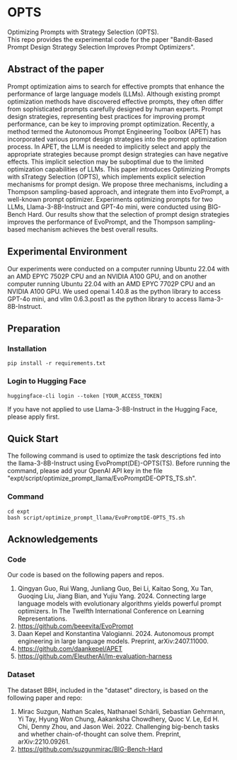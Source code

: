 # OPTS
Optimizing Prompts with Strategy Selection (OPTS).<br>
This repo provides the experimental code for the paper "Bandit-Based Prompt Design Strategy Selection Improves Prompt Optimizers".

## Abstract of the paper
Prompt optimization aims to search for effective prompts that enhance the performance of large language models (LLMs).
Although existing prompt optimization methods have discovered effective prompts, they often differ from sophisticated 
prompts carefully designed by human experts. Prompt design strategies, representing best practices for improving prompt 
performance, can be key to improving prompt optimization. Recently, a method termed the Autonomous Prompt Engineering 
Toolbox (APET) has incorporated various prompt design strategies into the prompt optimization process. In APET, the LLM 
is needed to implicitly select and apply the appropriate strategies because prompt design strategies can have negative 
effects. This implicit selection may be suboptimal due to the limited optimization capabilities of LLMs. This paper 
introduces Optimizing Prompts with sTrategy Selection (OPTS), which implements explicit selection mechanisms for prompt 
design. We propose three mechanisms, including a Thompson sampling-based approach, and integrate them into EvoPrompt, a 
well-known prompt optimizer. Experiments optimizing prompts for two LLMs, Llama-3-8B-Instruct and GPT-4o mini, were 
conducted using BIG-Bench Hard. Our results show that the selection of prompt design strategies improves the performance 
of EvoPrompt, and the Thompson sampling-based mechanism achieves the best overall results.


## Experimental Environment
Our experiments were conducted on a computer running Ubuntu 22.04 with an AMD EPYC 7502P CPU and an NVIDIA A100 GPU, and 
on another computer running Ubuntu 22.04 with an AMD EPYC 7702P CPU and an NVIDIA A100 GPU. We used openai 1.40.8 as the 
python library to access GPT-4o mini, and vllm 0.6.3.post1 as the python library to access llama-3-8B-Instruct.


## Preparation
### Installation
```command1
pip install -r requirements.txt
```

### Login to Hugging Face
```command2
huggingface-cli login --token [YOUR_ACCESS_TOKEN]
```
If you have not applied to use Llama-3-8B-Instruct in the Hugging Face, please apply first.


## Quick Start
The following command is used to optimize the task descriptions fed into the llama-3-8B-Instruct using EvoPrompt(DE)-OPTS(TS).
Before running the command, please add your OpenAI API key in the file "expt/script/optimize_prompt_llama/EvoPromptDE-OPTS_TS.sh".

### Command
```run
cd expt
bash script/optimize_prompt_llama/EvoPromptDE-OPTS_TS.sh
```


## Acknowledgements
### Code
Our code is based on the following papers and repos.
1. Qingyan Guo, Rui Wang, Junliang Guo, Bei Li, Kaitao Song, Xu Tan, Guoqing Liu, Jiang Bian, and Yujiu Yang. 2024. 
Connecting large language models with evolutionary algorithms yields powerful prompt optimizers. In The Twelfth 
International Conference on Learning Representations.
2. https://github.com/beeevita/EvoPrompt
3. Daan Kepel and Konstantina Valogianni. 2024. Autonomous prompt engineering in large language models. Preprint, arXiv:2407.11000.
4. https://github.com/daankepel/APET
5. https://github.com/EleutherAI/lm-evaluation-harness

### Dataset
The dataset BBH, included in the "dataset" directory, is based on the following paper and repo:
1. Mirac Suzgun, Nathan Scales, Nathanael Schärli, Sebastian Gehrmann, Yi Tay, Hyung Won Chung, Aakanksha Chowdhery, Quoc V. Le, Ed H. Chi, 
Denny Zhou, and Jason Wei. 2022. Challenging big-bench tasks and whether chain-of-thought can solve them. Preprint, arXiv:2210.09261.
2. https://github.com/suzgunmirac/BIG-Bench-Hard


